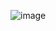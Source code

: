 ![image](https://github.com/Danty11/expenseTracker/assets/170439249/b14cffc5-f431-4ead-8cce-18ccc85b9873)
